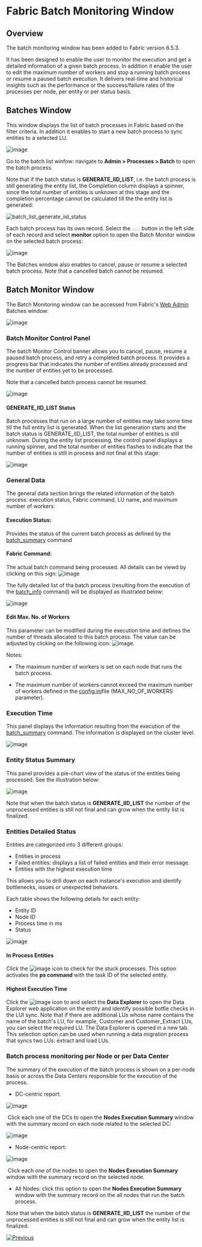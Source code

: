 # **Fabric Batch Monitoring Window**

## **Overview**  

The batch monitoring window has been added to Fabric version 6.5.3. 

It has been designed to enable the user to monitor the execution and get a detailed information of a given batch process. In addition it enable the user to edit the maximum number of workers and stop a running batch process or resume a paused batch execution. It delivers real-time and historical insights such as the performance or the success/failure rates of the processes per node, per entity or per status basis.  

## **Batches Window**  
This window displays the list of batch processes in Fabric based on the filter criteria. In addition it enables to start a new batch process to sync entities to a selected LU. 

![image](images/26_jobs_and_batch_services_batchMonitor2.PNG)

Go to the batch list winfow: navigate to **Admin > Processes > Batch** to open the batch process.

Note that if the batch status is **GENERATE_IID_LIST**, i.e. the batch process is still generating the entity list,  the Completion column displays a spinner, since the total number of entities is unknown at this stage and the completion percentage cannot be calculated till the the entity list is generated:



![batch_list_generate_iid_status](images/batch_list_with_generate_iid_list.png)



Each batch process has its own record. Select the ```...``` button in the left side of each record and select **monitor** option to open the Batch Monitor window on the selected batch process:

![image](images/25_jobs_and_batch_services_batchMonitor1.PNG)

The Batches window also enables to cancel, pause or resume a selected batch process. Note that a cancelled batch cannot be resumed.

## **Batch Monitor Window** 

The Batch Monitoring window can be accessed from Fabric's [Web Admin](/articles/30_web_framework/01_web_framework_overview.md) Batches window: 


![image](images/27_jobs_and_batch_services_batchMonitor3.PNG)


### Batch Monitor Control Panel

The batch Monitor Control banner allows you to cancel, pause, resume a paused batch process, and retry a completed batch process. It provides a progress bar that indicates the number of entities already processed and the number of entities yet to be processed.

Note that a cancelled batch process cannot be resumed. 

![image](images/31_jobs_and_batch_services_batchMonitor7.PNG)

#### GENERATE_IID_LIST Status

Batch processes that run on a large number of entities may take some time till the full entity list is generated. When the list generation starts and the batch status is GENERATE_IID_LIST, the total number of entities is still unknown. During the entity list processing, the control panel displays a running spinner, and the total number of entities flashes to indicate that the number of entities is still in process and not final at this stage:

![image](images/batch_monitor_generate_iid_list.png)



### General Data

The general data section brings the related information of the batch process: execution status, Fabric command, LU name, and maximum number of workers:

#### Execution Status:
Provides the status of the current batch process as defined by the [batch_summary](/articles/20_jobs_and_batch_services/12_batch_sync_commands.md#batch_summary) command

#### Fabric Command:
The actual batch command being processed. All details can be viewd by clicking on this sign: ![image](images/28_jobs_and_batch_services_batchMonitor4.PNG)

The fully detailed list of tha batch process (resulting from the execution of the [batch_info](/articles/20_jobs_and_batch_services/12_batch_sync_commands.md#batch_info) command) will be displayed as illustrated below:

![image](images/29_jobs_and_batch_services_batchMonitor5.PNG)

#### Edit Max. No. of Workers
This parameter can be modified during the execution time and defines the number of threads allocated to this batch process. The value can be adjusted by clicking on the following icon: ![image](images/30_jobs_and_batch_services_batchMonitor6.PNG). 

Notes:

- The maximum number of workers is set on each node that runs the batch process.

- The maximum number of workers cannot exceed the maximum number of workers defined in the [config.ini](/articles/02_fabric_architecture/05_fabric_main_configuration_files.md#configini)file (MAX_NO_OF_WORKERS parameter).


### Execution Time

This panel displays the information resulting from the execution of the [batch_summary](/articles/20_jobs_and_batch_services/12_batch_sync_commands.md#batch_summary) command. The information is displayed on the cluster level. 

![image](images/32_jobs_and_batch_services_batchMonitor8.PNG)



### **Entity Status Summary**

This panel provides a pie-chart view of the status of the entities being processed. See the illustration below: 

![image](images/33_jobs_and_batch_services_batchMonitor9.PNG)

Note that when the batch status is **GENERATE_IID_LIST** the number of the unprocessed entities is still not final and can grow when the entity list is finalized.

### **Entities Detailed Status**

Entities are categorized into 3 different groups:
- Entities in process
- Failed entities: displays a list of failed entities and their error message.
- Entities with the highest execution time

This allows you to drill down on each instance's execution and identify bottlenecks, issues or unexpected behaviors.


Each table shows the following details for each entity:
- Entity ID
- Node ID
- Process time in ms
- Status


![image](images/34_jobs_and_batch_services_batchMonitor10.PNG)

#### In Process Entities

Click the ![image](images/additional_info_icon.png) icon to check for the stuck processes. This option activates the **ps command** with the task ID of the selected entity.

#### Highest Execution Time

Click the ![image](images/additional_info_icon.png) icon to and select the **Data Explorer** to open the Data Explorer web application on the entity and identify possible bottle checks in the LUI sync. Note that if there are additional LUs whose name contains the name of the batch's LU, for example, Customer and Customer_Extract LUs, you can select the required LU.  The Data Explorer is opened in a new tab. This selection option can be used when running a data migration process that syncs two LUs: extract and load LUs. 



### **Batch process monitoring per Node or per Data Center**

The summary of the execution of the batch process is shown on a per-node basis or across the Data Centers responsible for the execution of the process.

- DC-centric report:

![image](images/35_jobs_and_batch_services_batchMonitor11.png)



​			Click each one of the DCs to open the **Nodes Execution Summary** window with the summary record on each node related to the selected DC:

![image](images/batch_nodes_execution_summary.png)

- Node-centric report:

![image](images/36_jobs_and_batch_services_batchMonitor12.png)



​		Click each one of the nodes to open the **Nodes Execution Summary** window with the summary record on the selected node.



- All Nodes: click this option to open the **Nodes Execution Summary** window with the summary record on the all nodes that run the batch process.



Note that when the batch status is **GENERATE_IID_LIST** the number of the unprocessed entities is still not final and can grow when the entity list is finalized.

[![Previous](/articles/images/Previous.png)](17_batch_process_flow.md)

